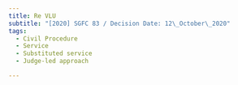 ```yaml
---
title: Re VLU
subtitle: "[2020] SGFC 83 / Decision Date: 12\_October\_2020"
tags:
  - Civil Procedure
  - Service
  - Substituted service
  - Judge-led approach

---
```

